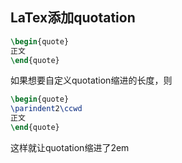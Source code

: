## LaTex添加quotation

```latex
\begin{quote}
正文
\end{quote}
```

如果想要自定义quotation缩进的长度，则

```latex
\begin{quote}
\parindent2\ccwd
正文
\end{quote}
```

这样就让quotation缩进了2em



